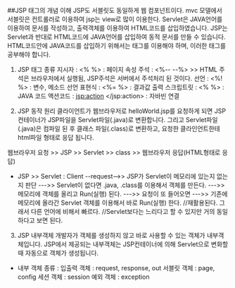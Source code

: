 ##JSP 태그의 개념 이해
JSP도 서블릿도 동일하게 웹 컴포넌트이다. mvc 모델에서 서블릿은 컨트롤러로 이용하여 jsp는 view로 많이 이용한다.
Servlet은 JAVA언어를 이용하여 문서를 작성하고, 출력객체를 이용하여 HTML코드를 삽입하였습니다.
JSP는 Servlet과 반대로 HTML코드에 JAVA언어를 삽입하여 동적 문서를 만들 수 있습니다.
HTML코드안에 JAVA코드를 삽입하기 위해서는 태그를 이용해야 하며, 이러한 태그를 공부해야 합니다.

1. JSP 태그 종류
지시자 : <% %> : 페이지 속성
주석   : <%-- --%>                >> HTML 주석은 브라우저에서 실행됨, JSP주석은 서버에서 주석처리 된 것이다.
선언   : <%!  %> : 변수, 메소드 선언
표현식 : <%= %> : 결과값 출력
스크립트릿 : <% %> : JAVA 코드
액션코드 : <jsp:action> </jsp:action> : 자바빈 연결

2. JSP 동작 원리
클라이언트가 웹브라우저로 helloWorld.jsp를 요청하게 되면 JSP컨테이너가 JSP파일을 Servlet파일(.java)로 변환합니다.
그리고 Servlet파일(.java)은 컴파일 된 후 클래스 파일(.class)로 변환하고, 요청한 클라인언트한테 html파일 형태로 응답 됩니다.

웹브라우저 요청 >> JSP >> Servlet >> class >> 웹브라우저 응답(HTML형태로 응답)

- JSP >> Servlet
 : Client --request-->>
   JSP가 Servlet이 메모리에 있는지 없는지 판단  --->>
   Servlet이 없다면 .java, .class를 이용해서 객체를 만든다. --->>
   메모리에 객체를 올리고 Run(실행) 된다. --->>
   요청이 또 들어오면 --->>
   기존에 메모리에 올라간 Servlet 객체를 이용해서 바로 Run(실행) 한다. //재활용된다. 그래서 다른 언어에 비해서 빠르다.
                                                                   //Servlet보다는 느리다고 할 수 있지만 거의 동일하다고 보면 된다.
3. JSP 내부객체
개발자가 객체를 생성하지 않고 바로 사용할 수 있는 객체가 내부객체입니다.
JSP에서 제공되는 내부객체는 JSP컨테이너에 의해 Servlet으로 변화할 때 자동으로 객체가 생성됩니다.

- 내부 객체 종류
 : 입출력 객체 : request, response, out
   서블릿 객체 : page, config
   세션 객체   : session
   예외 객체   : exception
